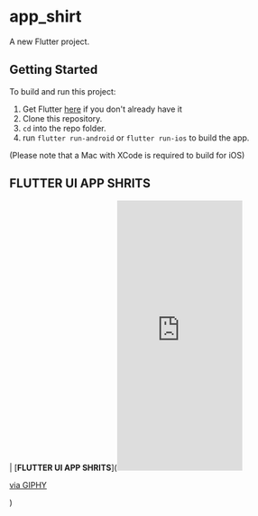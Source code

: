 # app_shirt

A new Flutter project.

## Getting Started

To build and run this project:

1. Get Flutter [here](https://flutter.dev) if you don't already have it
2. Clone this repository.
3. `cd` into the repo folder.
4. run `flutter run-android` or `flutter run-ios` to build the app.

(Please note that a Mac with XCode is required to build for iOS)

## FLUTTER UI APP SHRITS

| [**FLUTTER UI APP SHRITS**](<iframe src="https://giphy.com/embed/Pkrk0TMwov8MPX56wT" width="222" height="480" frameBorder="0" class="giphy-embed" allowFullScreen></iframe><p><a href="https://giphy.com/gifs/Pkrk0TMwov8MPX56wT">via GIPHY</a></p>)
